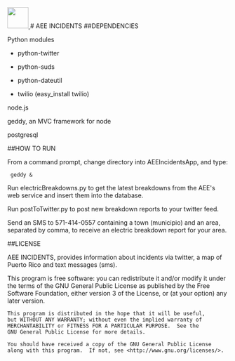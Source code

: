 <a href="http://aeeincidents.info:3000">
  <img src="https://si0.twimg.com/profile_images/3786784212/7e8e30780a549a820e8cf779de9fa5d9_bigger.jpeg" width="48">
</a>
# AEE INCIDENTS
##DEPENDENCIES

Python modules
        
* python-twitter

* python-suds

* python-dateutil

* twilio (easy_install twilio)

node.js

geddy, an MVC framework for node

postgresql

##HOW TO RUN

From a command prompt, change directory into AEEIncidentsApp, and type:
        
` 
geddy &
`

Run electricBreakdowns.py to get the latest breakdowns from the AEE's web service and insert them into the database.

Run postToTwitter.py to post new breakdown reports to your twitter feed.

Send an SMS to 571-414-0557 containing a town (municipio) and an area, separated by comma, to receive an electric breakdown report for your area. 

##LICENSE

AEE INCIDENTS, provides information about incidents via twitter, a map of Puerto Rico and text messages (sms).

This program is free software: you can redistribute it and/or modify
    it under the terms of the GNU General Public License as published by
    the Free Software Foundation, either version 3 of the License, or
    (at your option) any later version.

    This program is distributed in the hope that it will be useful,
    but WITHOUT ANY WARRANTY; without even the implied warranty of
    MERCHANTABILITY or FITNESS FOR A PARTICULAR PURPOSE.  See the
    GNU General Public License for more details.

    You should have received a copy of the GNU General Public License
    along with this program.  If not, see <http://www.gnu.org/licenses/>.
